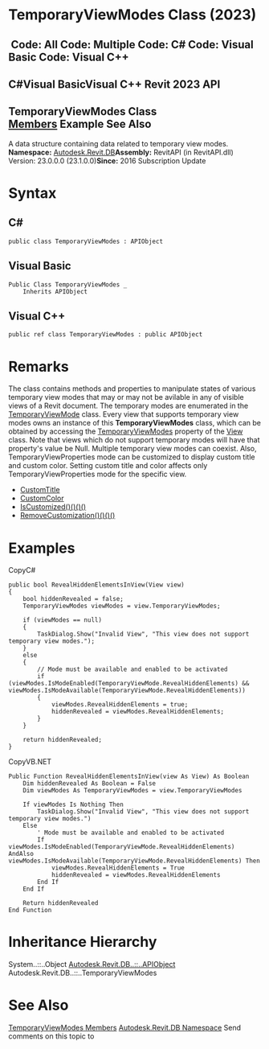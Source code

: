 # TemporaryViewModes Class (2023)

﻿
 Code: All Code: Multiple Code: C# Code: Visual Basic Code: Visual C++   
---  
C#Visual BasicVisual C++
Revit 2023 API  
---  
TemporaryViewModes Class  
[Members](93f13a5f-ed72-9e97-432f-972e41f87b1a.md "TemporaryViewModes Members") Example See Also  
---  
A data structure containing data related to temporary view modes. 
**Namespace:** [Autodesk.Revit.DB](87546ba7-461b-c646-cbb1-2cb8f5bff8b2.md "Autodesk.Revit.DB Namespace")**Assembly:** RevitAPI (in RevitAPI.dll) Version: 23.0.0.0 (23.1.0.0)**Since:** 2016 Subscription Update 
# Syntax
C#  
---  
```text
public class TemporaryViewModes : APIObject
```
  
Visual Basic  
---  
```text
Public Class TemporaryViewModes _
	Inherits APIObject
```
  
Visual C++  
---  
```text
public ref class TemporaryViewModes : public APIObject
```
  
# Remarks
The class contains methods and properties to manipulate states of various temporary view modes that may or may not be avilable in any of visible views of a Revit document. The temporary modes are enumerated in the [TemporaryViewMode](8c0c72db-2801-3642-72bb-108cfdff23e1.md "TemporaryViewMode Enumeration") class.
Every view that supports temporary view modes owns an instance of this **TemporaryViewModes** class, which can be obtained by accessing the [TemporaryViewModes](4828f9cb-4759-2fdb-e842-a592533f6b8c.md "TemporaryViewModes Property") property of the [View](fb92a4e7-f3a7-ef14-e631-342179b18de9.md "View Class") class. Note that views which do not support temporary modes will have that property's value be Null.
Multiple temporary view modes can coexist. Also, TemporaryViewProperties mode can be customized to display custom title and custom color. Setting custom title and color affects only TemporaryViewProperties mode for the specific view. 
  * [CustomTitle](9e59ad90-ea34-b2ee-6893-cd425aadb90f.md "CustomTitle Property")
  * [CustomColor](45773356-1d6a-ad77-1fe3-26d575405f28.md "CustomColor Property")
  * [IsCustomized()()()()](c7177927-a0b0-0811-675e-87156d8ac40f.md "IsCustomized Method")
  * [RemoveCustomization()()()()](af568f76-72cd-ee0a-ab1d-b1bd13f2daf2.md "RemoveCustomization Method")

# Examples
CopyC#
```text
public bool RevealHiddenElementsInView(View view)
{
    bool hiddenRevealed = false;
    TemporaryViewModes viewModes = view.TemporaryViewModes;

    if (viewModes == null)
    {
        TaskDialog.Show("Invalid View", "This view does not support temporary view modes.");
    }
    else
    {
        // Mode must be available and enabled to be activated
        if (viewModes.IsModeEnabled(TemporaryViewMode.RevealHiddenElements) && viewModes.IsModeAvailable(TemporaryViewMode.RevealHiddenElements))
        {
            viewModes.RevealHiddenElements = true;
            hiddenRevealed = viewModes.RevealHiddenElements;
        }
    }

    return hiddenRevealed;
}
```

CopyVB.NET
```text
Public Function RevealHiddenElementsInView(view As View) As Boolean
    Dim hiddenRevealed As Boolean = False
    Dim viewModes As TemporaryViewModes = view.TemporaryViewModes

    If viewModes Is Nothing Then
        TaskDialog.Show("Invalid View", "This view does not support temporary view modes.")
    Else
        ' Mode must be available and enabled to be activated
        If viewModes.IsModeEnabled(TemporaryViewMode.RevealHiddenElements) AndAlso viewModes.IsModeAvailable(TemporaryViewMode.RevealHiddenElements) Then
            viewModes.RevealHiddenElements = True
            hiddenRevealed = viewModes.RevealHiddenElements
        End If
    End If

    Return hiddenRevealed
End Function
```

# Inheritance Hierarchy
System..::..Object [Autodesk.Revit.DB..::..APIObject](beb86ef5-39ad-3f0d-0cd9-0c929387a2bb.md "APIObject Class") Autodesk.Revit.DB..::..TemporaryViewModes
# See Also
[TemporaryViewModes Members](93f13a5f-ed72-9e97-432f-972e41f87b1a.md "TemporaryViewModes Members")
[Autodesk.Revit.DB Namespace](87546ba7-461b-c646-cbb1-2cb8f5bff8b2.md "Autodesk.Revit.DB Namespace")
Send comments on this topic to 